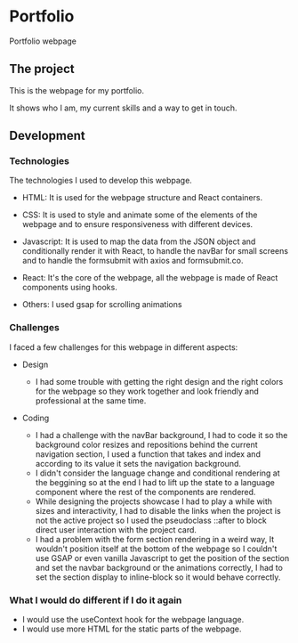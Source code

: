 # Portfolio

Portfolio webpage

## The project

This is the webpage for my portfolio.

It shows who I am, my current skills and a way to get in touch.

## Development

### Technologies

The technologies I used to develop this webpage.

- HTML:
  It is used for the webpage structure and React containers.

- CSS:
  It is used to style and animate some of the elements of the webpage and to ensure responsiveness with different devices.

- Javascript:
  It is used to map the data from the JSON object and conditionally render it with React, to handle the navBar for small screens and to handle the formsubmit with axios and formsubmit.co.

- React:
  It's the core of the webpage, all the webpage is made of React components using hooks.

- Others:
  I used gsap for scrolling animations

### Challenges

I faced a few challenges for this webpage in different aspects:

- Design

  - I had some trouble with getting the right design and the right colors for the webpage so they work together and look friendly and professional at the same time.

- Coding
  - I had a challenge with the navBar background, I had to code it so the background color resizes and repositions behind the current navigation section, I used a function that takes and index and according to its value it sets the navigation background.
  - I didn't consider the language change and conditional rendering at the beggining so at the end I had to lift up the state to a language component where the rest of the components are rendered.
  - While designing the projects showcase I had to play a while with sizes and interactivity, I had to disable the links when the project is not the active project so I used the pseudoclass ::after to block direct user interaction with the project card.
  - I had a problem with the form section rendering in a weird way, It wouldn't position itself at the bottom of the webpage so I couldn't use GSAP or even vanilla Javascript to get the position of the section and set the navbar background or the animations correctly, I had to set the section display to inline-block so it would behave correctly.

### What I would do different if I do it again

- I would use the useContext hook for the webpage language.
- I would use more HTML for the static parts of the webpage.
